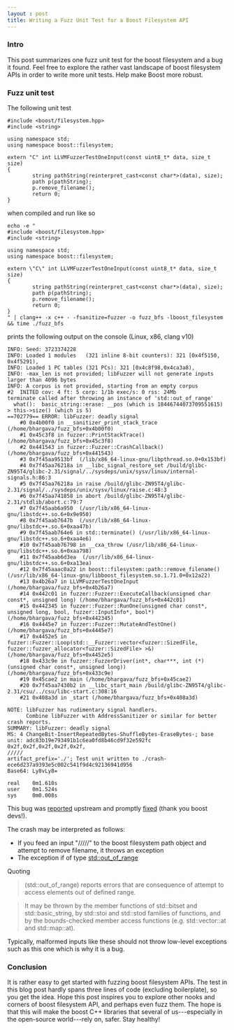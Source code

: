 ```yaml
---
layout : post
title: Writing a Fuzz Unit Test for a Boost Filesystem API
---
```


### Intro

This post summarizes one fuzz unit test for the boost filesystem and a bug it found.
Feel free to explore the rather vast landscape of boost filesystem APIs in order to write more unit tests.
Help make Boost more robust.

### Fuzz unit test

The following unit test

```
#include <boost/filesystem.hpp>
#include <string>

using namespace std;
using namespace boost::filesystem;

extern "C" int LLVMFuzzerTestOneInput(const uint8_t* data, size_t size)
{
        string pathString(reinterpret_cast<const char*>(data), size);
        path p(pathString);
        p.remove_filename();
        return 0;
}
```

when compiled and run like so

```
echo -e "                                          
#include <boost/filesystem.hpp>
#include <string>

using namespace std;
using namespace boost::filesystem;

extern \"C\" int LLVMFuzzerTestOneInput(const uint8_t* data, size_t size)
{
        string pathString(reinterpret_cast<const char*>(data), size);
        path p(pathString);
        p.remove_filename();
        return 0;
}
" | clang++ -x c++ - -fsanitize=fuzzer -o fuzz_bfs -lboost_filesystem && time ./fuzz_bfs
```

prints the following output on the console (Linux, x86, clang v10)

```
INFO: Seed: 3723374228
INFO: Loaded 1 modules   (321 inline 8-bit counters): 321 [0x4f5150, 0x4f5291), 
INFO: Loaded 1 PC tables (321 PCs): 321 [0x4c8f98,0x4ca3a8), 
INFO: -max_len is not provided; libFuzzer will not generate inputs larger than 4096 bytes
INFO: A corpus is not provided, starting from an empty corpus
#2	INITED cov: 4 ft: 5 corp: 1/1b exec/s: 0 rss: 24Mb
terminate called after throwing an instance of 'std::out_of_range'
  what():  basic_string::erase: __pos (which is 18446744073709551615) > this->size() (which is 5)
==702779== ERROR: libFuzzer: deadly signal
    #0 0x4b00f0 in __sanitizer_print_stack_trace (/home/bhargava/fuzz_bfs+0x4b00f0)
    #1 0x45c3f8 in fuzzer::PrintStackTrace() (/home/bhargava/fuzz_bfs+0x45c3f8)
    #2 0x441543 in fuzzer::Fuzzer::CrashCallback() (/home/bhargava/fuzz_bfs+0x441543)
    #3 0x7f45aa9513bf  (/lib/x86_64-linux-gnu/libpthread.so.0+0x153bf)
    #4 0x7f45aa76218a in __libc_signal_restore_set /build/glibc-ZN95T4/glibc-2.31/signal/../sysdeps/unix/sysv/linux/internal-signals.h:86:3
    #5 0x7f45aa76218a in raise /build/glibc-ZN95T4/glibc-2.31/signal/../sysdeps/unix/sysv/linux/raise.c:48:3
    #6 0x7f45aa741858 in abort /build/glibc-ZN95T4/glibc-2.31/stdlib/abort.c:79:7
    #7 0x7f45aab6a950  (/usr/lib/x86_64-linux-gnu/libstdc++.so.6+0x9e950)
    #8 0x7f45aab7647b  (/usr/lib/x86_64-linux-gnu/libstdc++.so.6+0xaa47b)
    #9 0x7f45aab764e6 in std::terminate() (/usr/lib/x86_64-linux-gnu/libstdc++.so.6+0xaa4e6)
    #10 0x7f45aab76798 in __cxa_throw (/usr/lib/x86_64-linux-gnu/libstdc++.so.6+0xaa798)
    #11 0x7f45aab6d3ea  (/usr/lib/x86_64-linux-gnu/libstdc++.so.6+0xa13ea)
    #12 0x7f45aaac0a22 in boost::filesystem::path::remove_filename() (/usr/lib/x86_64-linux-gnu/libboost_filesystem.so.1.71.0+0x12a22)
    #13 0x4b26a7 in LLVMFuzzerTestOneInput (/home/bhargava/fuzz_bfs+0x4b26a7)
    #14 0x442c01 in fuzzer::Fuzzer::ExecuteCallback(unsigned char const*, unsigned long) (/home/bhargava/fuzz_bfs+0x442c01)
    #15 0x442345 in fuzzer::Fuzzer::RunOne(unsigned char const*, unsigned long, bool, fuzzer::InputInfo*, bool*) (/home/bhargava/fuzz_bfs+0x442345)
    #16 0x4445e7 in fuzzer::Fuzzer::MutateAndTestOne() (/home/bhargava/fuzz_bfs+0x4445e7)
    #17 0x4452e5 in fuzzer::Fuzzer::Loop(std::__Fuzzer::vector<fuzzer::SizedFile, fuzzer::fuzzer_allocator<fuzzer::SizedFile> >&) (/home/bhargava/fuzz_bfs+0x4452e5)
    #18 0x433c9e in fuzzer::FuzzerDriver(int*, char***, int (*)(unsigned char const*, unsigned long)) (/home/bhargava/fuzz_bfs+0x433c9e)
    #19 0x45cae2 in main (/home/bhargava/fuzz_bfs+0x45cae2)
    #20 0x7f45aa7430b2 in __libc_start_main /build/glibc-ZN95T4/glibc-2.31/csu/../csu/libc-start.c:308:16
    #21 0x408a3d in _start (/home/bhargava/fuzz_bfs+0x408a3d)

NOTE: libFuzzer has rudimentary signal handlers.
      Combine libFuzzer with AddressSanitizer or similar for better crash reports.
SUMMARY: libFuzzer: deadly signal
MS: 4 ChangeBit-InsertRepeatedBytes-ShuffleBytes-EraseBytes-; base unit: adc83b19e793491b1c6ea0fd8b46cd9f32e592fc
0x2f,0x2f,0x2f,0x2f,0x2f,
/////
artifact_prefix='./'; Test unit written to ./crash-ece6d237a9393e5c002c541f9d4c92136941d956
Base64: Ly8vLy8=

real    0m1.610s
user    0m1.524s
sys     0m0.008s
```

This bug was [reported][1] upstream and promptly [fixed][2] (thank you boost devs!).


The crash may be interpreted as follows:

- If you feed an input "/////" to the boost filesystem path object and attempt to remove filename, it throws an exception
- The exception if of type [std::out_of_range][3]

Quoting

> (std::out\_of\_range) reports errors that are consequence of attempt to access elements out of defined range.

> It may be thrown by the member functions of std::bitset and std::basic\_string, by std::stoi and std::stod families of functions, and by the bounds-checked member access functions (e.g. std::vector::at and std::map::at).

Typically, malformed inputs like these should not throw low-level exceptions such as this one which is why it is a bug.

### Conclusion

It is rather easy to get started with fuzzing boost filesystem APIs.
The test in this blog post hardly spans three lines of code (excluding boilerplate), so you get the idea.
Hope this post inspires you to explore other nooks and corners of boost filesystem API, and perhaps even fuzz them.
The hope is that this will make the boost C++ libraries that several of us---especially in the open-source world---rely on, safer.
Stay healthy!

[1]: https://github.com/boostorg/filesystem/issues/176
[2]: https://github.com/boostorg/filesystem/commit/cc57d28995c4a61e19d718040f9bc616b111a552
[3]: https://en.cppreference.com/w/cpp/error/out_of_range
